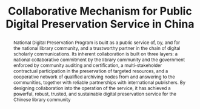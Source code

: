 ---
abstract: 'National Digital Preservation Program is built as a public service of,
  by, and for the national library community, and a trustworthy partner in the chain
  of digital scholarly communications. Its inherent collaboration is built on three
  layers: a national collaborative commitment by the library community and the government
  enforced by community auditing and certification, a multi-stakeholder contractual
  participation in the preservation of targeted resources, and a cooperative network
  of qualified archiving nodes from and answering to the communities, together with
  reliable partnerships with international publishers. By designing collaboration
  into the operation of the service, it has achieved a powerful, robust, trusted,
  and sustainable digital preservation service for the Chinese library community

  '
creators:
- Wu, Zhenxin
- Zhang, Xiaolin
- Zheng, Jiancheng
- Zhang, Dongrong
- Fu, Honghu
date: null
document_url: https://services.phaidra.univie.ac.at/api/object/o:1424952/download
grand_parent: iPRES
institutions:
- National Science Library, CAS Department of Library Information and Archive Sciences,
  University of CAS
- National Science Library, Chinese Academy of Sciences
keywords:
- digital preservation
- collaboration
- library
- ndpp
- china
landing_page_url: https://phaidra.univie.ac.at/o:1424952
language: eng
layout: publication
license: CC BY 4.0 International
notes_url: null
parent: iPRES 2021
publication_type: paper
size: 349872
slides_url: null
source_name: iPRES
title: Collaborative Mechanism for Public Digital Preservation Service in China
year: 2021
---